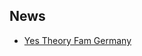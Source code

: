 ## News  
* [Yes Theory Fam Germany](https://www.facebook.com/groups/YesTheoryFamGermany/announcements/) 
